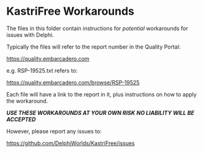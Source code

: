 # KastriFree Workarounds

The files in this folder contain instructions for *potential* workarounds for issues with Delphi.

Typically the files will refer to the report number in the Quality Portal:

  https://quality.embarcadero.com

e.g. RSP-19525.txt refers to:

  https://quality.embarcadero.com/browse/RSP-19525

Each file will have a link to the report in it, plus instructions on how to apply the workaround.

***USE THESE WORKAROUNDS AT YOUR OWN RISK***
***NO LIABILITY WILL BE ACCEPTED***

However, please report any issues to:

  https://github.com/DelphiWorlds/KastriFree/issues


